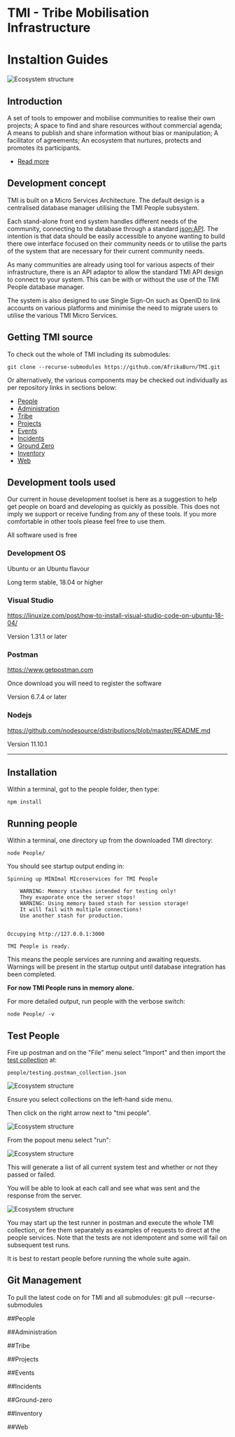 # TMI - Tribe Mobilisation Infrastructure
# Instaltion Guides

![Ecosystem structure](./docs/ecosystem.svg)


## Introduction

A set of tools to empower and mobilise communities to realise their own projects; A space to find and share resources without commercial agenda; A means to publish and share information without bias or manipulation; A facilitator of agreements; An ecosystem that nurtures, protects and promotes its participants.

* [Read more](./docs/Introduction.pdf)

## Development concept
TMI is built on a Micro Services Architecture. The default design is a centralised database manager utilising the TMI People subsystem. 

Each stand-alone front end system handles different needs of the community, connecting to the database through a standard [json:API](https://jsonapi.org/). The intention is that data should be easily accessible to anyone wanting to build there owe interface focused on their community needs or to utilise the parts of the system that are necessary for their current community needs. 

As many communities are already using tool for various aspects of their infrastructure, there is an API adaptor to allow the standard TMI API design to connect to your system. This can be with or without the use of the TMI People database manager. 

The system is also designed to use Single Sign-On such as OpenID to link accounts on various platforms and minimise the need to migrate users to utilise the various TMI Micro Services. 

## Getting TMI source

To check out the whole of TMI including its submodules:

```
git clone --recurse-submodules https://github.com/AfrikaBurn/TMI.git
```

Or alternatively, the various components may be checked out individually as per repository links in sections below:
* [People](#people)
* [Administration](#administration)
* [Tribe](#tribe)
* [Projects](#projects)
* [Events](#events)
* [Incidents](#incidents)
* [Ground Zero](#ground-zero)
* [Inventory](#inventory)
* [Web](#web)

## Development tools used
Our current in house development toolset is here as a suggestion to help get people on board and developing as quickly as possible. This does not imply we support or receive funding from any of these tools. If you more comfortable in other tools please feel free to use them.

All software used is free

### Development OS
Ubuntu or an Ubuntu flavour

Long term stable, 18.04 or higher

### Visual Studio
https://linuxize.com/post/how-to-install-visual-studio-code-on-ubuntu-18-04/

Version 1.31.1 or later

### Postman
https://www.getpostman.com

Once download you will need to register the software

Version 6.7.4 or later

### Nodejs
https://github.com/nodesource/distributions/blob/master/README.md

Version 11.10.1

<hr />

## Installation
Within a terminal, got to the people folder, then type:
```
npm install
```

## Running people

Within a terminal, one directory up from the downloaded TMI directory:
```
node People/
```

You should see startup output ending in:

```
Spinning up MINImal MIcroservices for TMI People

    WARNING: Memory stashes intended for testing only!
    They evaporate once the server stops!
    WARNING: Using memory based stash for session storage!
    It will fail with multiple connections!
    Use another stash for production.


Occupying http://127.0.0.1:3000

TMI People is ready.
```

This means the people services are running and awaiting requests.
Warnings will be present in the startup output until database integration has been completed.


**For now TMI People runs in memory alone.**

For more detailed output, run people with the verbose switch:

```
node People/ -v
```

## Test People

Fire up postman and on the "File" menu select "Import" and then import the [test collection](https://github.com/AfrikaBurn/tmi-people/blob/master/testing.postman_collection.json) at:
```
people/testing.postman_collection.json
```

![Ecosystem structure](./docs/Postman-import.png)

Ensure you select collections on the left-hand side menu. 

Then click on the right arrow next to "tmi people".

![Ecosystem structure](./docs/Postman-collections.png)

From the popout menu select "run":

![Ecosystem structure](./docs/Postman-run.png)

This will generate a list of all current system test and whether or not they passed or failed. 

You will be able to look at each call and see what was sent and the response from the server. 

![Ecosystem structure](./docs/Postman-results.png)

You may start up the test runner in postman and execute the whole TMI collection, or fire them separately as examples of requests to direct at the people services. Note that the tests are not idempotent and some will fail on subsequent test runs.

It is best to restart people before running the whole suite again.

## Git Management

To pull the latest code on for TMI and all submodules:
git pull --recurse-submodules

##People

##Administration

##Tribe

##Projects

##Events

##Incidents

##Ground-zero

##Inventory

##Web
